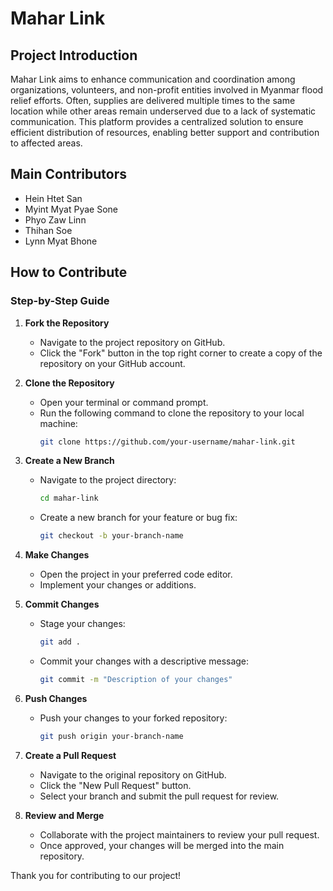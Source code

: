 # Mahar Link

## Project Introduction
Mahar Link aims to enhance communication and coordination among organizations, volunteers, and non-profit entities involved in Myanmar flood relief efforts. Often, supplies are delivered multiple times to the same location while other areas remain underserved due to a lack of systematic communication. This platform provides a centralized solution to ensure efficient distribution of resources, enabling better support and contribution to affected areas.

## Main Contributors

- Hein Htet San
- Myint Myat Pyae Sone
- Phyo Zaw Linn
- Thihan Soe
- Lynn Myat Bhone

## How to Contribute

### Step-by-Step Guide

1. **Fork the Repository**
    - Navigate to the project repository on GitHub.
    - Click the "Fork" button in the top right corner to create a copy of the repository on your GitHub account.

2. **Clone the Repository**
    - Open your terminal or command prompt.
    - Run the following command to clone the repository to your local machine:
      ```sh
      git clone https://github.com/your-username/mahar-link.git
      ```

3. **Create a New Branch**
    - Navigate to the project directory:
      ```sh
      cd mahar-link
      ```
    - Create a new branch for your feature or bug fix:
      ```sh
      git checkout -b your-branch-name
      ```

4. **Make Changes**
    - Open the project in your preferred code editor.
    - Implement your changes or additions.

5. **Commit Changes**
    - Stage your changes:
      ```sh
      git add .
      ```
    - Commit your changes with a descriptive message:
      ```sh
      git commit -m "Description of your changes"
      ```

6. **Push Changes**
    - Push your changes to your forked repository:
      ```sh
      git push origin your-branch-name
      ```

7. **Create a Pull Request**
    - Navigate to the original repository on GitHub.
    - Click the "New Pull Request" button.
    - Select your branch and submit the pull request for review.

8. **Review and Merge**
    - Collaborate with the project maintainers to review your pull request.
    - Once approved, your changes will be merged into the main repository.

Thank you for contributing to our project!

